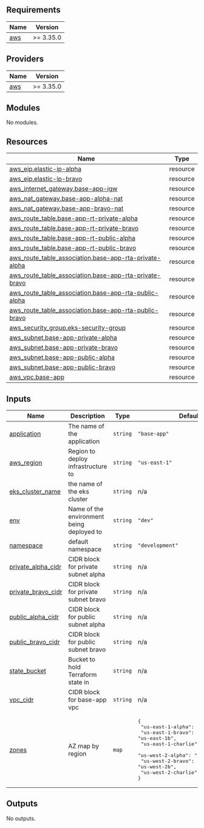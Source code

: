 ## Requirements

| Name | Version |
|------|---------|
| <a name="requirement_aws"></a> [aws](#requirement\_aws) | >= 3.35.0 |

## Providers

| Name | Version |
|------|---------|
| <a name="provider_aws"></a> [aws](#provider\_aws) | >= 3.35.0 |

## Modules

No modules.

## Resources

| Name | Type |
|------|------|
| [aws_eip.elastic-ip-alpha](https://registry.terraform.io/providers/hashicorp/aws/latest/docs/resources/eip) | resource |
| [aws_eip.elastic-ip-bravo](https://registry.terraform.io/providers/hashicorp/aws/latest/docs/resources/eip) | resource |
| [aws_internet_gateway.base-app-igw](https://registry.terraform.io/providers/hashicorp/aws/latest/docs/resources/internet_gateway) | resource |
| [aws_nat_gateway.base-app-alpha-nat](https://registry.terraform.io/providers/hashicorp/aws/latest/docs/resources/nat_gateway) | resource |
| [aws_nat_gateway.base-app-bravo-nat](https://registry.terraform.io/providers/hashicorp/aws/latest/docs/resources/nat_gateway) | resource |
| [aws_route_table.base-app-rt-private-alpha](https://registry.terraform.io/providers/hashicorp/aws/latest/docs/resources/route_table) | resource |
| [aws_route_table.base-app-rt-private-bravo](https://registry.terraform.io/providers/hashicorp/aws/latest/docs/resources/route_table) | resource |
| [aws_route_table.base-app-rt-public-alpha](https://registry.terraform.io/providers/hashicorp/aws/latest/docs/resources/route_table) | resource |
| [aws_route_table.base-app-rt-public-bravo](https://registry.terraform.io/providers/hashicorp/aws/latest/docs/resources/route_table) | resource |
| [aws_route_table_association.base-app-rta-private-alpha](https://registry.terraform.io/providers/hashicorp/aws/latest/docs/resources/route_table_association) | resource |
| [aws_route_table_association.base-app-rta-private-bravo](https://registry.terraform.io/providers/hashicorp/aws/latest/docs/resources/route_table_association) | resource |
| [aws_route_table_association.base-app-rta-public-alpha](https://registry.terraform.io/providers/hashicorp/aws/latest/docs/resources/route_table_association) | resource |
| [aws_route_table_association.base-app-rta-public-bravo](https://registry.terraform.io/providers/hashicorp/aws/latest/docs/resources/route_table_association) | resource |
| [aws_security_group.eks-security-group](https://registry.terraform.io/providers/hashicorp/aws/latest/docs/resources/security_group) | resource |
| [aws_subnet.base-app-private-alpha](https://registry.terraform.io/providers/hashicorp/aws/latest/docs/resources/subnet) | resource |
| [aws_subnet.base-app-private-bravo](https://registry.terraform.io/providers/hashicorp/aws/latest/docs/resources/subnet) | resource |
| [aws_subnet.base-app-public-alpha](https://registry.terraform.io/providers/hashicorp/aws/latest/docs/resources/subnet) | resource |
| [aws_subnet.base-app-public-bravo](https://registry.terraform.io/providers/hashicorp/aws/latest/docs/resources/subnet) | resource |
| [aws_vpc.base-app](https://registry.terraform.io/providers/hashicorp/aws/latest/docs/resources/vpc) | resource |

## Inputs

| Name | Description | Type | Default | Required |
|------|-------------|------|---------|:--------:|
| <a name="input_application"></a> [application](#input\_application) | The name of the application | `string` | `"base-app"` | no |
| <a name="input_aws_region"></a> [aws\_region](#input\_aws\_region) | Region to deploy infrastructure to | `string` | `"us-east-1"` | no |
| <a name="input_eks_cluster_name"></a> [eks\_cluster\_name](#input\_eks\_cluster\_name) | the name of the eks cluster | `string` | n/a | yes |
| <a name="input_env"></a> [env](#input\_env) | Name of the environment being deployed to | `string` | `"dev"` | no |
| <a name="input_namespace"></a> [namespace](#input\_namespace) | default namespace | `string` | `"development"` | no |
| <a name="input_private_alpha_cidr"></a> [private\_alpha\_cidr](#input\_private\_alpha\_cidr) | CIDR block for private subnet alpha | `string` | n/a | yes |
| <a name="input_private_bravo_cidr"></a> [private\_bravo\_cidr](#input\_private\_bravo\_cidr) | CIDR block for private subnet bravo | `string` | n/a | yes |
| <a name="input_public_alpha_cidr"></a> [public\_alpha\_cidr](#input\_public\_alpha\_cidr) | CIDR block for public subnet alpha | `string` | n/a | yes |
| <a name="input_public_bravo_cidr"></a> [public\_bravo\_cidr](#input\_public\_bravo\_cidr) | CIDR block for public subnet bravo | `string` | n/a | yes |
| <a name="input_state_bucket"></a> [state\_bucket](#input\_state\_bucket) | Bucket to hold Terraform state in | `string` | n/a | yes |
| <a name="input_vpc_cidr"></a> [vpc\_cidr](#input\_vpc\_cidr) | CIDR block for base-app vpc | `string` | n/a | yes |
| <a name="input_zones"></a> [zones](#input\_zones) | AZ map by region | `map` | <pre>{<br>  "us-east-1-alpha": "us-east-1a",<br>  "us-east-1-bravo": "us-east-1b",<br>  "us-east-1-charlie": "us-east-1c",<br>  "us-west-2-alpha": "us-west-2a",<br>  "us-west-2-bravo": "us-west-2b",<br>  "us-west-2-charlie": "us-west-2c"<br>}</pre> | no |

## Outputs

No outputs.
